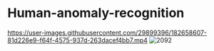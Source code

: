 # Human-anomaly-recognition

https://user-images.githubusercontent.com/29899396/182658607-81d226e9-f64f-4575-937d-263dacef4bb7.mp4
![2092](https://user-images.githubusercontent.com/29899396/182662341-f7f295bd-69e7-4671-99d0-167377ddd509.jpg)
